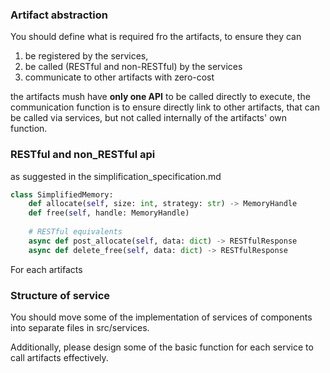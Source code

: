 ### Artifact abstraction

You should define what is required fro the artifacts, to ensure they can 
1. be registered by the services, 
2. be called (RESTful and non-RESTful) by the services 
3. communicate to other artifacts with zero-cost

the artifacts mush have **only one API** to be called directly to execute, the communication function is to ensure directly link to other artifacts, that can be called via services, but not called internally of the artifacts' own function. 

### RESTful and non_RESTful api

as suggested in the simplification_specification.md
```python
class SimplifiedMemory:
    def allocate(self, size: int, strategy: str) -> MemoryHandle
    def free(self, handle: MemoryHandle)
    
    # RESTful equivalents
    async def post_allocate(self, data: dict) -> RESTfulResponse
    async def delete_free(self, data: dict) -> RESTfulResponse
```

For each artifacts

### Structure of service

You should move some of the implementation of services of components into separate files in src/services. 

Additionally, please design some of the basic function for each service to call artifacts effectively. 